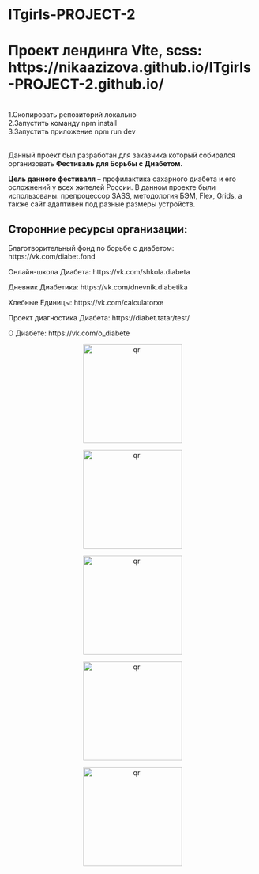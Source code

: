 # ITgirls-PROJECT-2

<h1>Проект лендинга Vite, scss:  https://nikaazizova.github.io/ITgirls-PROJECT-2.github.io/</h1>
<br>
<div> 
<div>1.Скопировать репозиторий локально</div>
<div>2.Запустить команду npm install</div>
<div>3.Запустить приложение npm run dev</div>
</div>
<br>
<p>Данный проект был разработан для заказчика который собирался организовать <strong>Фестиваль для Борьбы с Диабетом.</strong></p>
<p><strong>Цель данного фестиваля</strong> – профилактика сахарного диабета и его осложнений у всех жителей России. В данном проекте были использованы: препроцессор SASS, методология БЭМ, Flex, Grids, а также сайт адаптивен под разные размеры устройств.</p>

<h2>Сторонние ресурсы организации:</h2>
<p>Благотворительный фонд по борьбе с диабетом: https://vk.com/diabet.fond</p>
<p>Онлайн-школа Диабета: https://vk.com/shkola.diabeta</p>
<p>Дневник Диабетика: https://vk.com/dnevnik.diabetika</p>
<p>Хлебные Единицы: https://vk.com/calculatorxe</p>
<p>Проект диагностика Диабета: https://diabet.tatar/test/</p>
<p>О Диабете: https://vk.com/o_diabete</p>

<div>
<p align="center">
 <img width="200px" src="imgOne.png" alt="qr"/>
</p>
</div>

<div>
<p align="center">
 <img width="200px" src="imgTwo.png" alt="qr"/>
</p>
</div>

<div>
<p align="center">
 <img width="200px" src="imgThree.png" alt="qr"/>
</p>
</div>

<div>
<p align="center">
 <img width="200px" src="imgFour.png" alt="qr"/>
</p>
</div>
<div>
<p align="center">
 <img width="200px" src="imgFive.png" alt="qr"/>
</p>
</div>
